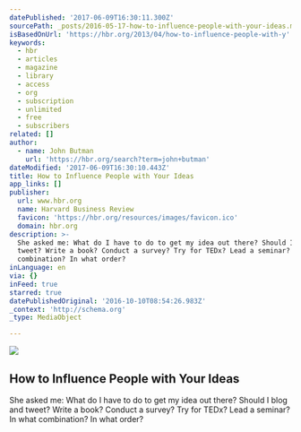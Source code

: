 ```yaml
---
datePublished: '2017-06-09T16:30:11.300Z'
sourcePath: _posts/2016-05-17-how-to-influence-people-with-your-ideas.md
isBasedOnUrl: 'https://hbr.org/2013/04/how-to-influence-people-with-y'
keywords:
  - hbr
  - articles
  - magazine
  - library
  - access
  - org
  - subscription
  - unlimited
  - free
  - subscribers
related: []
author:
  - name: John Butman
    url: 'https://hbr.org/search?term=john+butman'
dateModified: '2017-06-09T16:30:10.443Z'
title: How to Influence People with Your Ideas
app_links: []
publisher:
  url: www.hbr.org
  name: Harvard Business Review
  favicon: 'https://hbr.org/resources/images/favicon.ico'
  domain: hbr.org
description: >-
  She asked me: What do I have to do to get my idea out there? Should I blog and
  tweet? Write a book? Conduct a survey? Try for TEDx? Lead a seminar? In what
  combination? In what order?
inLanguage: en
via: {}
inFeed: true
starred: true
datePublishedOriginal: '2016-10-10T08:54:26.983Z'
_context: 'http://schema.org'
_type: MediaObject

---
```

<article style=""><img src="https://the-grid-user-content.s3-us-west-2.amazonaws.com/f8837b44-5440-4a19-818c-62af0ceccf84.jpg" /><h1>How to Influence People with Your Ideas</h1><p>She asked me: What do I have to do to get my idea out there? Should I blog and tweet? Write a book? Conduct a survey? Try for TEDx? Lead a seminar? In what combination? In what order?</p></article>